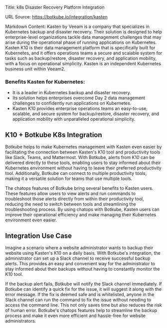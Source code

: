 Title: k8s Disaster Recovery Platform Integration

URL Source: https://botkube.io/integration/kasten

Markdown Content:
Kasten by Veeam is a company that specializes in Kubernetes backup and disaster recovery. Their solution is designed to help enterprise-level organizations tackle data management challenges that may arise during the operational phase of running applications on Kubernetes. Kasten K10 is their data management platform that is specifically built for Kubernetes, and it offers operations teams a secure and scalable system for tasks such as backup/restore, disaster recovery, and application mobility, with a focus on operational simplicity. Kasten is an independent Kubernetes business unit within Veeam2.

### **Benefits Kasten for Kubernetes:**

*   It is a leader in Kubernetes backup and disaster recovery.
*   Its solution helps enterprises overcome Day 2 data management challenges to confidently run applications on Kubernetes.
*   Kasten K10 provides enterprise operations teams an easy-to-use, scalable, and secure system for backup/restore, disaster recovery, and application mobility with unparalleled operational simplicity.

**K10 + Botkube K8s Integration**
---------------------------------

Botkube helps to make Kubernetes management with Kasten even easier by facilitating the connection between Kasten's K10 tool and productivity tools like Slack, Teams, and Mattermost. With Botkube, alerts from K10 can be delivered directly to these tools, enabling users to stay informed about their Kubernetes environment without having to leave their preferred productivity tool. Additionally, Botkube can connect to multiple productivity tools, making it a versatile solution for teams that use multiple tools.

The chatops features of Botkube bring several benefits to Kasten users. These features allow users to view alerts and run commands to troubleshoot those alerts directly from within their productivity tool, reducing the need to switch between tools and streamlining the troubleshooting process. By using chatops with Botkube, Kasten users can improve their operational efficiency and make managing their Kubernetes environment even easier.

**Integration Use Case**
------------------------

Imagine a scenario where a website administrator wants to backup their website using Kasten's K10 on a daily basis. With Botkube's integration, the administrator can set up a Slack channel to receive successful backup alerts. This provides an easy and convenient way for the administrator to stay informed about their backups without having to constantly monitor the K10 tool.

If the backup alert fails, Botkube will notify the Slack channel immediately. If Botkube can identify a quick fix for the issue, it will suggest it along with the error message. If the fix is deemed safe and is whitelisted, anyone in the Slack channel can run the command to fix the issue without needing to access the command line. This not only saves time but also reduces the risk of human error. Botkube's chatops features help to streamline the backup process and make it even more efficient and hassle-free for website administrators.
